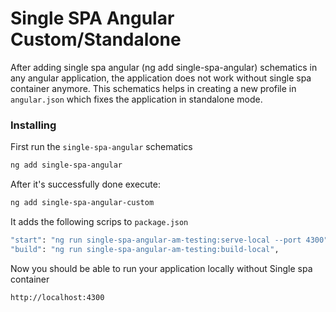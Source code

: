 # Single SPA Angular Custom/Standalone

After adding single spa angular (ng add single-spa-angular) schematics in any angular application, the application does not work without single spa container anymore. This schematics helps in creating a new profile in `angular.json` which fixes the application in standalone mode.

### Installing

First run the `single-spa-angular` schematics

```bash
ng add single-spa-angular
```

After it's successfully done execute:

```bash
ng add single-spa-angular-custom
```

It adds the following scrips to `package.json`

```bash
"start": "ng run single-spa-angular-am-testing:serve-local --port 4300", // You will be prompted to enter the port while running the schematics
"build": "ng run single-spa-angular-am-testing:build-local",
```

Now you should be able to run your application locally without Single spa container

```bash
http://localhost:4300
```
